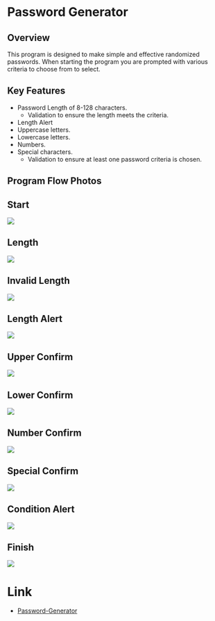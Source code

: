 # Password Generator

## Overview
This program is designed to make simple and effective randomized passwords. When starting the program you are prompted with various criteria to choose from to select. 

## Key Features

* Password Length of 8-128 characters.
  * Validation to ensure the length meets the criteria.
* Length Alert  
* Uppercase letters.
* Lowercase letters.
* Numbers.
* Special characters.
  * Validation to ensure at least one password criteria is chosen.
  
## Program Flow Photos

## Start
![](/Develop/images/PWG%20Start.png)

## Length
![](/Develop/images/Length%20Alert.png)

## Invalid Length
![](/Develop/images/Invalid%20Length.png)

## Length Alert
![](/Develop/images/Length%20Alert.png)

## Upper Confirm
![](/Develop/images/Upper%20Confirm.png)

## Lower Confirm
![](/Develop/images/Lower%20Confirm.png)

## Number Confirm
![](/Develop/images/Number%20Confirm.png)

## Special Confirm
![](/Develop/images/Special%20Confirm.png)

## Condition Alert
![](/Develop/images/Condition%20Alert.png)

## Finish
![](/Develop/images/PWG%20Finish.png)

# Link

* [Password-Generator](https://isaacongh.github.io/Password-Generator/)
